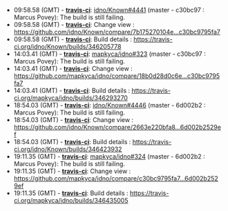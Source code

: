 * <a id="09:58.58">09:58.58 (GMT)</a> - __[travis-ci](https://github.com/travis-ci)__: <a href="https://github.com/idno/Known/issues/4441">idno/Known#4441</a> (master - c30bc97 : Marcus Povey): The build is still failing.
* <a id="09:58.58">09:58.58 (GMT)</a> - __[travis-ci](https://github.com/travis-ci)__: Change view : https://github.com/idno/Known/compare/7b175270104e...c30bc9795fa7
* <a id="09:58.58">09:58.58 (GMT)</a> - __[travis-ci](https://github.com/travis-ci)__: Build details : https://travis-ci.org/idno/Known/builds/346205778
* <a id="14:03.41">14:03.41 (GMT)</a> - __[travis-ci](https://github.com/travis-ci)__: <a href="https://github.com/mapkyca/idno/issues/323">mapkyca/idno#323</a> (master - c30bc97 : Marcus Povey): The build is still failing.
* <a id="14:03.41">14:03.41 (GMT)</a> - __[travis-ci](https://github.com/travis-ci)__: Change view : https://github.com/mapkyca/idno/compare/18b0d28d0c6e...c30bc9795fa7
* <a id="14:03.41">14:03.41 (GMT)</a> - __[travis-ci](https://github.com/travis-ci)__: Build details : https://travis-ci.org/mapkyca/idno/builds/346293270
* <a id="18:54.03">18:54.03 (GMT)</a> - __[travis-ci](https://github.com/travis-ci)__: <a href="https://github.com/idno/Known/issues/4446">idno/Known#4446</a> (master - 6d002b2 : Marcus Povey): The build is still failing.
* <a id="18:54.03">18:54.03 (GMT)</a> - __[travis-ci](https://github.com/travis-ci)__: Change view : https://github.com/idno/Known/compare/2663e220bfa8...6d002b2529ef
* <a id="18:54.03">18:54.03 (GMT)</a> - __[travis-ci](https://github.com/travis-ci)__: Build details : https://travis-ci.org/idno/Known/builds/346423932
* <a id="19:11.35">19:11.35 (GMT)</a> - __[travis-ci](https://github.com/travis-ci)__: <a href="https://github.com/mapkyca/idno/issues/324">mapkyca/idno#324</a> (master - 6d002b2 : Marcus Povey): The build is still failing.
* <a id="19:11.35">19:11.35 (GMT)</a> - __[travis-ci](https://github.com/travis-ci)__: Change view : https://github.com/mapkyca/idno/compare/c30bc9795fa7...6d002b2529ef
* <a id="19:11.35">19:11.35 (GMT)</a> - __[travis-ci](https://github.com/travis-ci)__: Build details : https://travis-ci.org/mapkyca/idno/builds/346435005

